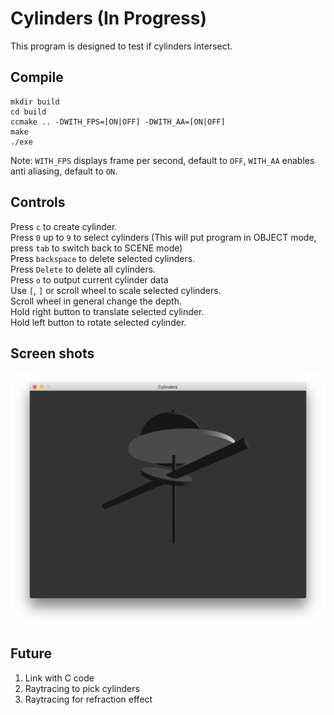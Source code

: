 # Cylinders (In Progress)

This program is designed to test if cylinders intersect.

## Compile
```
mkdir build
cd build
ccmake .. -DWITH_FPS=[ON|OFF] -DWITH_AA=[ON|OFF]
make
./exe
```

Note: `WITH_FPS` displays frame per second, default to `OFF`, `WITH_AA` enables anti aliasing, default to `ON`.

## Controls
Press `c` to create cylinder.<br />
Press `0` up to `9` to select cylinders (This will put program in OBJECT mode, press `tab` to switch back to SCENE mode)<br />
Press `backspace` to delete selected cylinders.<br />
Press `Delete` to delete all cylinders.<br />
Press `o` to output current cylinder data<br />
Use `[`, `]` or scroll wheel to scale selected cylinders.<br />
Scroll wheel in general change the depth.<br />
Hold right button to translate selected cylinder.<br />
Hold left button to rotate selected cylinder.<br />

## Screen shots
![alt text](https://github.com/Guo-Haowei/Cylinders/blob/master/ScreenShot.png)

## Future
1. Link with C code
2. Raytracing to pick cylinders
3. Raytracing for refraction effect
